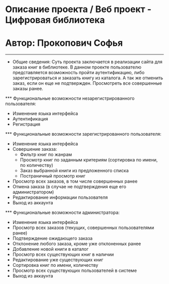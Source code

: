 # Описание проекта / Веб проект - Цифровая библиотека
# Автор: Прокопович Софья
-------------------------------------------------------


* Общие сведения:
Суть проекта заключается в реализации сайта для заказа книг в библиотеке. 
В данном проекте пользователю представляется возможность пройти аутентификацию, либо зарегистрироваться и 
заказать книгу из каталога. А так же отменить заказ, если он еще не подтвержден. Просмотреть все совершенные
заказы ранее.

*** Функциональные возможности незарегистрированного пользователя:
- Изменение языка интерфейса
- Аутентификация
- Регистрация

*** Функциональные возможности зарегистрированного пользователя:
- Изменение языка интерфейса
- Совершение заказа:
     - Фильтр книг по жанрам
     - Просмотр книг по заданным критериям (сортировка по имени, по количеству)
     - Заказ выбранной книги из предложенного списка
     - Постраничный просмотр книг
- Просмотр всех заказов, в том числе совершенных ранее
- Отмена заказа (в случае не подтверждения еще его администратором)
- Редактирование информации пользователя
- Выход из аккаунта

*** Функциональные возможности администратора:
- Изменение языка интерфейса
- Просмотр всех заказов (текущих, совершенных пользователями ранее)
- Подтверждение ожидающего заказа
- Отклонение любого заказа, кроме уже отклоненных ранее
- Добавление новой книги в каталог
- Просмотр всех существующих книг в наличии
- Редактирование уже существующих книг
- Сортировка книг по имени, количеству
- Просмотр всех существующих пользователей в системе
- Выход из аккаунта

